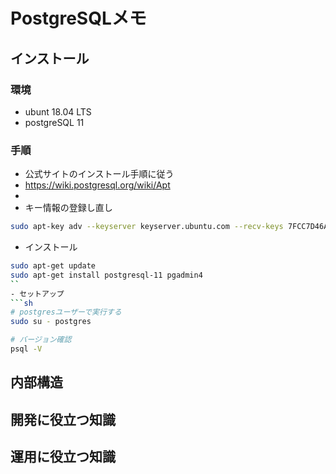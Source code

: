 # PostgreSQLメモ
## インストール
### 環境
- ubunt 18.04 LTS
- postgreSQL 11
### 手順
- 公式サイトのインストール手順に従う
- https://wiki.postgresql.org/wiki/Apt
- 
- キー情報の登録し直し
```sh
sudo apt-key adv --keyserver keyserver.ubuntu.com --recv-keys 7FCC7D46ACCC4CF8
```
- インストール
```sh
sudo apt-get update
sudo apt-get install postgresql-11 pgadmin4
``
- セットアップ
```sh
# postgresユーザーで実行する
sudo su - postgres

# バージョン確認
psql -V

```
## 内部構造
## 開発に役立つ知識
## 運用に役立つ知識
